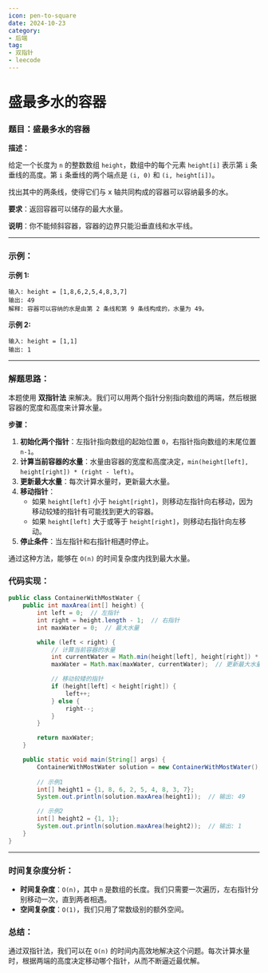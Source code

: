 ```yaml
---
icon: pen-to-square
date: 2024-10-23
category:
- 后端
tag:
- 双指针
- leecode
---
```

# 盛最多水的容器

### **题目：盛最多水的容器**

**描述：**

给定一个长度为 `n` 的整数数组 `height`，数组中的每个元素 `height[i]` 表示第 `i` 条垂线的高度。第 `i` 条垂线的两个端点是 `(i, 0)` 和 `(i, height[i])`。

找出其中的两条线，使得它们与 x 轴共同构成的容器可以容纳最多的水。

**要求**：返回容器可以储存的最大水量。

**说明**：你不能倾斜容器，容器的边界只能沿垂直线和水平线。

---

### **示例：**

**示例 1:**
```
输入: height = [1,8,6,2,5,4,8,3,7]
输出: 49
解释: 容器可以容纳的水是由第 2 条线和第 9 条线构成的，水量为 49。
```

**示例 2:**
```
输入: height = [1,1]
输出: 1
```

---

### **解题思路：**

本题使用 **双指针法** 来解决。我们可以用两个指针分别指向数组的两端，然后根据容器的宽度和高度来计算水量。

**步骤：**
1. **初始化两个指针**：左指针指向数组的起始位置 `0`，右指针指向数组的末尾位置 `n-1`。
2. **计算当前容器的水量**：水量由容器的宽度和高度决定，`min(height[left], height[right]) * (right - left)`。
3. **更新最大水量**：每次计算水量时，更新最大水量。
4. **移动指针**：
    - 如果 `height[left]` 小于 `height[right]`，则移动左指针向右移动，因为移动较矮的指针有可能找到更大的容器。
    - 如果 `height[left]` 大于或等于 `height[right]`，则移动右指针向左移动。
5. **停止条件**：当左指针和右指针相遇时停止。

通过这种方法，能够在 `O(n)` 的时间复杂度内找到最大水量。

### **代码实现：**

```java
public class ContainerWithMostWater {
    public int maxArea(int[] height) {
        int left = 0;  // 左指针
        int right = height.length - 1;  // 右指针
        int maxWater = 0;  // 最大水量

        while (left < right) {
            // 计算当前容器的水量
            int currentWater = Math.min(height[left], height[right]) * (right - left);
            maxWater = Math.max(maxWater, currentWater);  // 更新最大水量

            // 移动较矮的指针
            if (height[left] < height[right]) {
                left++;
            } else {
                right--;
            }
        }

        return maxWater;
    }

    public static void main(String[] args) {
        ContainerWithMostWater solution = new ContainerWithMostWater();
        
        // 示例1
        int[] height1 = {1, 8, 6, 2, 5, 4, 8, 3, 7};
        System.out.println(solution.maxArea(height1));  // 输出: 49

        // 示例2
        int[] height2 = {1, 1};
        System.out.println(solution.maxArea(height2));  // 输出: 1
    }
}
```

---

### **时间复杂度分析：**

- **时间复杂度**：`O(n)`，其中 `n` 是数组的长度。我们只需要一次遍历，左右指针分别移动一次，直到两者相遇。
- **空间复杂度**：`O(1)`，我们只用了常数级别的额外空间。

### **总结：**

通过双指针法，我们可以在 `O(n)` 的时间内高效地解决这个问题。每次计算水量时，根据两端的高度决定移动哪个指针，从而不断逼近最优解。

